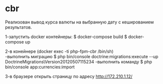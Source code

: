 # cbr

Реализован вывод курса валюты на выбранную дату с кешированием результатов.

1-запустить docker контейнеры:
    $ docker-compose build
    $ docker-compose up
    
2-в конейнере (docker exec -ti php-fpm-cbr /bin/sh)  
    -выполнить миграцию
        $ php bin/console doctrine:migrations:execute --up DoctrineMigrations\\Version20120507115234
    -выполнить команду
        $ php bin/console app:currencies:import
        
3-в браузере открыть страницу по адресу http://172.210.1.12/